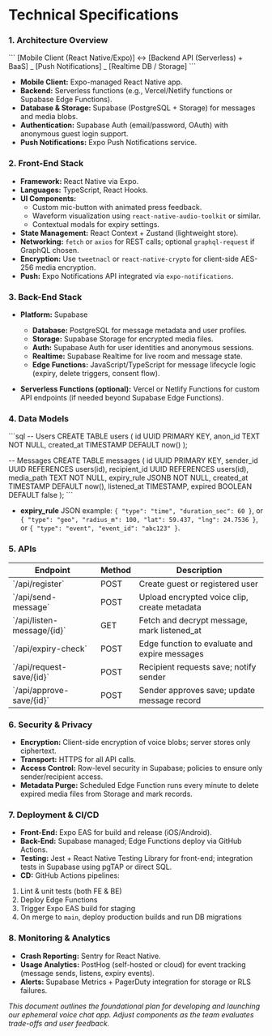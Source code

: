 # Technical Specifications

### 1. Architecture Overview
\`\`\`
[Mobile Client (React Native/Expo)] ↔ [Backend API (Serverless) + BaaS]
                   \_ [Push Notifications]
                   \_ [Realtime DB / Storage]
\`\`\`

- **Mobile Client:** Expo-managed React Native app.
- **Backend:** Serverless functions (e.g., Vercel/Netlify functions or Supabase Edge Functions).
- **Database & Storage:** Supabase (PostgreSQL + Storage) for messages and media blobs.
- **Authentication:** Supabase Auth (email/password, OAuth) with anonymous guest login support.
- **Push Notifications:** Expo Push Notifications service.

### 2. Front-End Stack

- **Framework:** React Native via Expo.
- **Languages:** TypeScript, React Hooks.
- **UI Components:**
  - Custom mic-button with animated press feedback.
  - Waveform visualization using `react-native-audio-toolkit` or similar.
  - Contextual modals for expiry settings.
- **State Management:** React Context + Zustand (lightweight store).
- **Networking:** `fetch` or `axios` for REST calls; optional `graphql-request` if GraphQL chosen.
- **Encryption:** Use `tweetnacl` or `react-native-crypto` for client-side AES-256 media encryption.
- **Push:** Expo Notifications API integrated via `expo-notifications`.

### 3. Back-End Stack

- **Platform:** Supabase
  - **Database:** PostgreSQL for message metadata and user profiles.
  - **Storage:** Supabase Storage for encrypted media files.
  - **Auth:** Supabase Auth for user identities and anonymous sessions.
  - **Realtime:** Supabase Realtime for live room and message state.
  - **Edge Functions:** JavaScript/TypeScript for message lifecycle logic (expiry, delete triggers, consent flow).

- **Serverless Functions (optional):** Vercel or Netlify Functions for custom API endpoints (if needed beyond Supabase Edge Functions).

### 4. Data Models

\`\`\`sql
-- Users
CREATE TABLE users (
  id UUID PRIMARY KEY,
  anon_id TEXT NOT NULL,
  created_at TIMESTAMP DEFAULT now()
);

-- Messages
CREATE TABLE messages (
  id UUID PRIMARY KEY,
  sender_id UUID REFERENCES users(id),
  recipient_id UUID REFERENCES users(id),
  media_path TEXT NOT NULL,
  expiry_rule JSONB NOT NULL,
  created_at TIMESTAMP DEFAULT now(),
  listened_at TIMESTAMP,
  expired BOOLEAN DEFAULT false
);
\`\`\`

- **expiry_rule** JSON example: `{ "type": "time", "duration_sec": 60 }`, or `{ "type": "geo", "radius_m": 100, "lat": 59.437, "lng": 24.7536 }`, or `{ "type": "event", "event_id": "abc123" }`.

### 5. APIs

| Endpoint                     | Method | Description                                    |
|------------------------------|--------|------------------------------------------------|
| \`/api/register\`              | POST   | Create guest or registered user               |
| \`/api/send-message\`          | POST   | Upload encrypted voice clip, create metadata  |
| \`/api/listen-message/{id}\`   | GET    | Fetch and decrypt message, mark listened_at   |
| \`/api/expiry-check\`          | POST   | Edge function to evaluate and expire messages |
| \`/api/request-save/{id}\`     | POST   | Recipient requests save; notify sender        |
| \`/api/approve-save/{id}\`     | POST   | Sender approves save; update message record   |

### 6. Security & Privacy

- **Encryption:** Client-side encryption of voice blobs; server stores only ciphertext.
- **Transport:** HTTPS for all API calls.
- **Access Control:** Row-level security in Supabase; policies to ensure only sender/recipient access.
- **Metadata Purge:** Scheduled Edge Function runs every minute to delete expired media files from Storage and mark records.

### 7. Deployment & CI/CD

- **Front-End:** Expo EAS for build and release (iOS/Android).
- **Back-End:** Supabase managed; Edge Functions deploy via GitHub Actions.
- **Testing:** Jest + React Native Testing Library for front-end; integration tests in Supabase using pgTAP or direct SQL.
- **CD:** GitHub Actions pipelines:
1. Lint & unit tests (both FE & BE)
2. Deploy Edge Functions
3. Trigger Expo EAS build for staging
4. On merge to `main`, deploy production builds and run DB migrations

### 8. Monitoring & Analytics

- **Crash Reporting:** Sentry for React Native.
- **Usage Analytics:** PostHog (self-hosted or cloud) for event tracking (message sends, listens, expiry events).
- **Alerts:** Supabase Metrics + PagerDuty integration for storage or RLS failures.

*This document outlines the foundational plan for developing and launching our ephemeral voice chat app. Adjust components as the team evaluates trade-offs and user feedback.*
